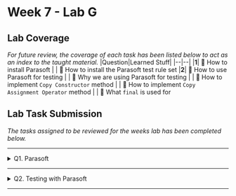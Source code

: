 # Week 7 - Lab G

## Lab Coverage
*For future review, the coverage of each task has been listed below to act as an index to the taught material.*
|Question|Learned Stuff|
|--|--|
|**1**| 🤔 How to install Parasoft
| | 🤔 How to install the Parasoft test rule set
|**2**| 🤔 How to use Parasoft for testing
| | 🤔 Why we are using Parasoft for testing
| | 🤔 How to implement `Copy Constructor` method
| | 🤔 How to implement `Copy Assignment Operator` method
| | 🤔 What `final`  is used for

## Lab Task Submission
*The tasks assigned to be reviewed for the weeks lab has been completed below.*

----

<details> <!-- Question 1 -->
  <summary> Q1. Parasoft </summary>

<details>
  <summary> Installation </summary>

### Installing Parasoft C/C++ Test

This section is not required if running Parasoft in any CS Lab.

Follow the instructions on [Canvas - 500083](https://canvas.hull.ac.uk/courses/69663/files/5257139?module_item_id=1102569)  

### Installing Parasoft C++ Test Rule Set

Follow the instructions on [Canvas - 500083](https://canvas.hull.ac.uk/courses/69663/files/5257139?module_item_id=1102569)  

### Using Parasoft C/C++ Test

**To run Parasoft when not in a CS Lab you'll need to connect to the University VPN (see [Canvas - CS General](https://canvas.hull.ac.uk/courses/17835/pages/setting-up-your-pc)) so that Parasoft is able to contact its license server.**

Follow the instructions on [Canvas - 500083](https://canvas.hull.ac.uk/courses/69663/files/5257139?module_item_id=1102569)
</details>

### Parasoft Screenshots
![image](https://github.com/TheOtherRealMesteven/Lab-Book/assets/115008465/66608031-aaa5-449c-8043-d60815c45f0b)

![image](https://github.com/TheOtherRealMesteven/Lab-Book/assets/115008465/b4012b61-11e7-4c74-952c-425261043376)

![image](https://github.com/TheOtherRealMesteven/Lab-Book/assets/115008465/c46ef1ce-9ff8-42f3-a2ca-a51c38ddee96)

![image](https://github.com/TheOtherRealMesteven/Lab-Book/assets/115008465/dc4849e0-de7c-48f1-acad-8f2242d5df5d)


</details>

----

<details> <!-- Question 2 -->
  <summary> Q2. Testing with Parasoft </summary>

### Errors to fix
![image](https://github.com/TheOtherRealMesteven/Lab-Book/assets/115008465/8d2d9a5b-c555-46a5-af2d-eda5d3ed0981)

<details>
  <summary>[Severity 1] Declare a copy constructor</summary>

### Brief
The copy constructor is used to copy the classes details from one instance to a new instance of the class and this method is usually handled by the compiler.
### Changes
#### Errors
![image](https://github.com/TheOtherRealMesteven/Lab-Book/assets/115008465/7f2d89a8-f671-415a-ae31-3bd4dceb635c)
⬇⬇⬇⬇⬇⬇⬇⬇⬇⬇⬇⬇⬇⬇⬇⬇⬇⬇⬇⬇⬇⬇⬇⬇⬇⬇⬇⬇⬇⬇⬇⬇⬇⬇⬇⬇⬇⬇⬇⬇⬇⬇⬇⬇⬇⬇
![image](https://github.com/TheOtherRealMesteven/Lab-Book/assets/115008465/d44a9d76-300a-41d4-a904-33b1a0160980)

#### Code
**Utility.h**
```diff
#pragma once
class Utility
{
public:
	Utility(void);
	~Utility(void);

+	Utility(const Utility& other); // Copy Constructor
	void SetSize(const int size);
	...
```
**Utility.cpp**
```c++
// Copy Constructor
Utility::Utility(const Utility& other) : m_numberArray(nullptr), m_size(other.m_size)
{
	if (!other.m_numberArray) return;
	m_numberArray = new int[m_size];
	for (int i = 0; i < m_size; i++) m_numberArray[i] = other.m_numberArray[i];
}
```

</details>
<details>
  <summary>[Severity 1] Declare a copy assignment operator</summary>

We are going to fix the first Severity 1 rule violation in `Utility.h` that Parasoft displays `A class 'Utility' must declare a copy assignment operator`

1. Go to the line of code (line 6 of `Utility.h`); this can be done by double-clicking on the violation.
2. Change this line appropriately.
3. Re-run Parasoft on the whole project, and you should see that there are now 10 violations, as we have now fixed the one on line 6.
   
### Brief
The copy assignment operator is used to copy the contents from one instance to another and this method is usually handled by the compiler.
### Changes
#### Errors
![image](https://github.com/TheOtherRealMesteven/Lab-Book/assets/115008465/d44a9d76-300a-41d4-a904-33b1a0160980)
⬇⬇⬇⬇⬇⬇⬇⬇⬇⬇⬇⬇⬇⬇⬇⬇⬇⬇⬇⬇⬇⬇⬇⬇⬇⬇⬇⬇⬇⬇⬇⬇⬇⬇⬇⬇⬇⬇⬇⬇⬇⬇⬇⬇⬇⬇
![image](https://github.com/TheOtherRealMesteven/Lab-Book/assets/115008465/64120513-6821-4bc5-bed2-888acda3fe92)

#### Code
**Utility.h**
```diff
#pragma once
class Utility
{
public:
	Utility(void);
	~Utility(void);

	Utility(const Utility& other); // Copy Constructor
+	Utility& operator = (const Utility& other); // Copy Assignment Operator

	void SetSize(const int size);
	...
```
**Utility.cpp**
```c++
// Copy Assignment Operator
Utility& Utility::operator=(const Utility& other)
{
	if (this != &other)
	{
		delete[] m_numberArray;
		m_size = other.m_size;
		m_numberArray = new int[m_size];
		for (int i = 0; i < m_size; i++) m_numberArray[i] = other.m_numberArray[i];
	}
	return *this;
}
```

</details>

<details>
  <summary>[Severity 3] Void Parameters</summary>

### Brief
Void represents nothing in the programming language. And by leaving the parameters blank, it is implied that there are no parameters.
### Changes
#### Errors
![image](https://github.com/TheOtherRealMesteven/Lab-Book/assets/115008465/64120513-6821-4bc5-bed2-888acda3fe92)
⬇⬇⬇⬇⬇⬇⬇⬇⬇⬇⬇⬇⬇⬇⬇⬇⬇⬇⬇⬇⬇⬇⬇⬇⬇⬇⬇⬇⬇⬇⬇⬇⬇⬇⬇⬇⬇⬇⬇⬇⬇⬇⬇⬇⬇⬇
![image](https://github.com/TheOtherRealMesteven/Lab-Book/assets/115008465/b25f7b48-3b19-4ec4-8848-b679f1247d91)

#### Code
**Utility.h**
```diff
-	Utility(void);
-	~Utility(void);
+	Utility();
+	~Utility();
```
**Utility.cpp**
```diff
-Utility::Utility(void) : m_numberArray(nullptr), m_size(0)
+Utility::Utility() : m_numberArray(nullptr), m_size(0)
{
}

-Utility::~Utility(void)
+Utility::~Utility() 
```

</details>

<details>
  <summary>[Severity 3] Declare Unity class as final</summary>

### Brief
By defining the class as final, it prevents users from inheriting from the class and misusing it.
### Changes
#### Errors
![image](https://github.com/TheOtherRealMesteven/Lab-Book/assets/115008465/b25f7b48-3b19-4ec4-8848-b679f1247d91)
⬇⬇⬇⬇⬇⬇⬇⬇⬇⬇⬇⬇⬇⬇⬇⬇⬇⬇⬇⬇⬇⬇⬇⬇⬇⬇⬇⬇⬇⬇⬇⬇⬇⬇⬇⬇⬇⬇⬇⬇⬇⬇⬇⬇⬇⬇
![image](https://github.com/TheOtherRealMesteven/Lab-Book/assets/115008465/344cefaa-b0e8-4488-aa0d-2a7855d0f426)

#### Code
**Utility.h**
```diff
#pragma once
-class Utility
+class Utility final
{
```
</details>

<details>
  <summary>[Severity 3] Declare local variable 'result' as a constant</summary>

### Brief
By defining the variable within the iterative loop, the variable is constantly being reinitialized. This is definitely not optimal especially as it is being used for nothing.
### Changes
#### Errors
![image](https://github.com/TheOtherRealMesteven/Lab-Book/assets/115008465/344cefaa-b0e8-4488-aa0d-2a7855d0f426)
⬇⬇⬇⬇⬇⬇⬇⬇⬇⬇⬇⬇⬇⬇⬇⬇⬇⬇⬇⬇⬇⬇⬇⬇⬇⬇⬇⬇⬇⬇⬇⬇⬇⬇⬇⬇⬇⬇⬇⬇⬇⬇⬇⬇⬇⬇
![image](https://github.com/TheOtherRealMesteven/Lab-Book/assets/115008465/59e86c26-f879-4d53-ba93-b792e95963ea)

#### Code
**Utility.cpp**
```diff
void Utility::Process() const
{
+	int result;
	for(int n = 0; n < m_size-1; ++n)
	{
-		int result = Mult(m_numberArray[n], m_numberArray[n+1]);
+		result = Mult(m_numberArray[n], m_numberArray[n+1]);
	}
}
```
</details>

</details>

----


